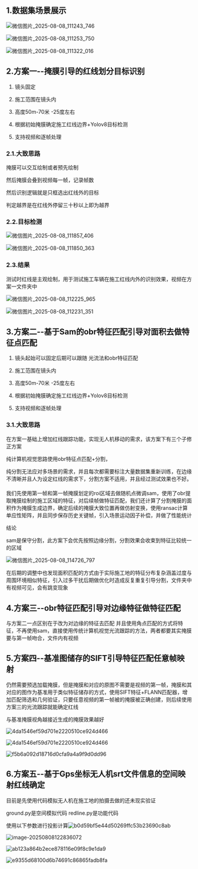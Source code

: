 ## 1.数据集场景展示

![微信图片_2025-08-08_111243_746](./pic/微信图片_2025-08-08_111243_746.jpg)

![微信图片_2025-08-08_111253_750](./pic/微信图片_2025-08-08_111253_750.jpg)

![微信图片_2025-08-08_111322_016](./pic/微信图片_2025-08-08_111322_016.png)

## 2.方案一--掩膜引导的红线划分目标识别

1. 镜头固定
2. 施工范围在镜头内
3. 高度50m-70米 -25度左右

4. 根据初始掩膜确定施工红线边界+Yolov8目标检测
5. 支持视频和逐帧处理

### 2.1.大致思路

掩膜可以交互绘制或者预先绘制

然后掩膜会叠到视频每一帧，记录帧数

然后识别逻辑就是只框选出红线外的目标

判定越界是在红线外停留三十秒以上即为越界

### 2.2.目标检测

![微信图片_2025-08-08_111857_406](./pic/微信图片_2025-08-08_111857_406.jpg)

![微信图片_2025-08-08_111850_363](./pic/微信图片_2025-08-08_111850_363.jpg)

### 2.3.结果

测试时红线是主观绘制，用于测试施工车辆在施工红线内外的识别效果，视频在方案一文件夹中

![微信图片_2025-08-08_112225_965](./pic/微信图片_2025-08-08_112225_965.jpg)

![微信图片_2025-08-08_112231_351](./pic/微信图片_2025-08-08_112231_351.png)



## 3.方案二--基于Sam的obr特征匹配引导对面积去做特征点匹配

1. 镜头起始可以固定后期可以跟随 光流法和obr特征匹配
2. 施工范围在镜头内
3. 高度50m-70米 -25度左右

3. 根据初始掩膜确定施工红线边界+Yolov8目标检测
4. 支持视频和逐帧处理

### 3.1.大致思路

在方案一基础上增加红线跟踪功能，实现无人机移动的需求，该方案下有三个子修正方案



纯计算机视觉思路使用obr特征点匹配+分割，

纯分割无法应对多场景的需求，并且每次都需要标注大量数据集重新训练，在边缘不清晰并且人为设定红线的需求下，分割方案不适用，并且经过测试效果也不好。

#### 

我们先使用第一帧和第一帧掩膜划定的roi区域去做随机点微调sam，使用了obr提取掩膜绘制的施工区域的特征，对后续帧做特征匹配，我们还计算了分割掩膜的面积作为掩膜生成边界，确定后续的掩膜大致位置再做仿射变换，使用ransac计算单应性矩阵，并且同步保存历史关键帧，引入场景运动因子补偿，并做了性能统计  

结论

sam是保守分割，此方案下会优先按照边缘分割，分割效果会收束到特征比较统一的区域

![微信图片_2025-08-08_114726_797](./pic/微信图片_2025-08-08_114726_797.png)

在后期的调整中也发现面积匹配的方式由于实际施工地的特征分布复杂涵盖过度与周围环境相似特征，引入过多干扰后期做优化时造成反复重复引导分割，文件夹中有视频可见，会有跳变现象

## 4.方案三--obr特征匹配引导对边缘特征做特征匹配

与方案二一点区别在于改为对边缘的特征去匹配 并且使用角点匹配的方式将特征，不再使用sam，直接使用传统计算机视觉光流跟踪的方法，两者都要其实掩膜要与第一帧吻合，文件内有视频

## 5.方案四--基准图储存的SIFT引导特征匹配任意帧映射

仍然需要预选加载掩膜，但是掩膜和对应的原图不需要是视频的第一帧，掩膜和其对应的图作为基准用于类似特征储存的方式，使用SIFT特征+FLANN匹配器，增加匹配筛选和几何验证，只要任意视频的第一帧被的掩膜被正确创建，则后续使用方案三的光流跟踪就能确定红线

与基准掩膜视角越接近生成的掩膜效果越好

![4da1546ef59d701e2220510ce924d466](./pic/d1d2654eefd3cfc1d76806fddb318386.jpg)

![4da1546ef59d701e2220510ce924d466](./pic/4da1546ef59d701e2220510ce924d466-1754627054273-13.jpg)

![f5b6a092d18716d0cfa9a4a9f9d0dd96](./pic/f5b6a092d18716d0cfa9a4a9f9d0dd96.jpg)

## 6.方案五--基于Gps坐标无人机srt文件信息的空间映射红线确定

目前是先使用代码模拟无人机在施工地的拍摄去做的还未现实验证

ground.py是空间模拟代码 redline.py是功能代码

使用以下参数进行投影计算![b0d59bf5e44d50269ffc53b23690c8ab](./pic/b0d59bf5e44d50269ffc53b23690c8ab.png)

![image-20250808122836072](./pic/image-20250808122836072.png)

![ab123a864b2ece878116e09f8c9e1da9](./pic/ab123a864b2ece878116e09f8c9e1da9.png)

![e9355d68100d6b74691c86865fadb8fa](./pic/d9d31edb3526cef24df19d236baa89f5.png)

